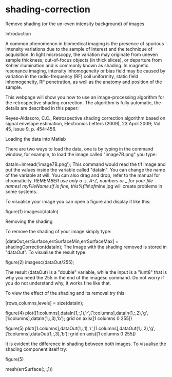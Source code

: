 # shading-correction
Remove shading (or the un-even intensity background) of images

Introduction

A common phenomenon in biomedical imaging is the presence of spurious intensity variations due to the sample of interest and the technique of acquisition. In light microscopy, the variation may originate from uneven sample thickness, out-of-focus objects (in thick slices), or departure from Kohler illumination and is commonly known as shading. In magnetic resonance imaging, intensity inhomogeneity or bias field may be caused by variation in the radio-frequency (RF) coil uniformity, static field inhomogeneity, RF penetration, as well as the anatomy and position of the sample.

This webpage will show you how to use an image-processing algorithm for the retrospective shading correction. The algorithm is fully automatic, the details are described in this paper:

Reyes-Aldasoro, C.C., Retrospective shading correction algorithm based on signal envelope estimation, Electronics Letters (2009), 23 April 2009; Vol. 45, Issue 9, p. 454-456.

Loading the data into Matlab

There are two ways to load the data, one is by typing in the command window, for example, to load the image called "image7B.png" you type:

dataIn=imread('image7B.png');
This command would read the tif image and put the values inside the variable called "dataIn". You can change the name of the variable at will. You can also drag and drop, refer to the manual for chromaticity. R*E*M*E*M*B*E*R use only a-z, A-Z, numbers or _ for your file names! myFileName.tif is fine, this%file\of*mine.jpg will create problems in some systems.

To visualise your image you can open a figure and display it like this:

figure(1)
imagesc(dataIn)



Removing the shading

To remove the shading of your image simply type:

[dataOut,errSurface,errSurfaceMin,errSurfaceMax] = shadingCorrection(dataIn);
The Image with the shading removed is stored in "dataOut". To visualise the result type:

figure(2)
imagesc(dataOut/255);

The result (dataOut) is a "double" variable, while the input is a "iunt8" that is why you need the 255 in the end of the imagesc command. Do not worry if you do not understand why, it works fine like that.

To view the effect of the shading and its removal try this:

[rows,columns,levels]  = size(dataIn);

figure(4)
plot([1:columns],dataIn(1,:,1),'r',[1:columns],dataIn(1,:,2),'g',[1:columns],dataIn(1,:,3),'b');
grid on
axis([1 columns 0 255])

figure(5)
plot([1:columns],dataOut(1,:,1),'r',[1:columns],dataOut(1,:,2),'g',[1:columns],dataOut(1,:,3),'b');
grid on
axis([1 columns 0 255])
 
It is evident the difference in shading between both images. To visualise the shading component itself try:

figure(5)

mesh(errSurface(:,:,1))

